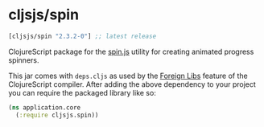 # cljsjs/spin

[](dependency)
```clojure
[cljsjs/spin "2.3.2-0"] ;; latest release
```
[](/dependency)

ClojureScript package for the [spin.js](spin.js) utility for creating animated
progress spinners.

This jar comes with `deps.cljs` as used by the [Foreign Libs][flibs] feature
of the ClojureScript compiler. After adding the above dependency to your project
you can require the packaged library like so:

```clojure
(ns application.core
  (:require cljsjs.spin))
```

[flibs]: https://github.com/clojure/clojurescript/wiki/Packaging-Foreign-Dependencies
[spin.js]: http://spin.js.org
